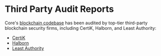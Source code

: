 # Third Party Audit Reports

Core's [blockchain codebase](https://github.com/coredao-org) has been audited by top-tier third-party blockchain security firms, including CertiK, Halborn, and Least Authority:

* [CertiK](https://skynet.certik.com/projects/coredao)
* [Halborn](https://github.com/HalbornSecurity/PublicReports/blob/master/Solidity%20Smart%20Contract%20Audits/CoreDAO\_Genesis\_Smart\_Contract\_Security\_Audit\_Report\_Halborn\_Final.pdf)
* [Least Authority](https://leastauthority.com/blog/audits/audit-of-core-dao-layer-1-smart-contracts/)

